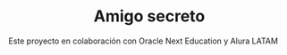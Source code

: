<h1 align="center"> Amigo secreto </h1>
Este proyecto en colaboración con Oracle Next Education y Alura LATAM 
